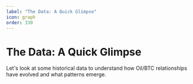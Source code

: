 ```yaml
---
label: "The Data: A Quick Glimpse"
icon: graph
order: 330
---
```


# The Data: A Quick Glimpse

Let's look at some historical data to understand how Oil/BTC relationships have evolved and what patterns emerge.
